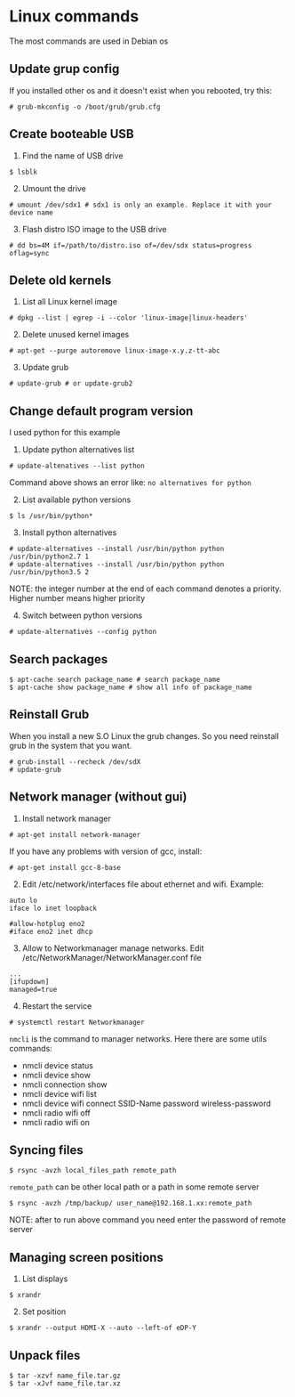 # Linux commands
The most commands are used in Debian os

## Update grup config
If you installed other os and it doesn't exist when you rebooted, try this:
```
# grub-mkconfig -o /boot/grub/grub.cfg
```

## Create booteable USB
1) Find the name of USB drive
```
$ lsblk
```

2) Umount the drive
```
# umount /dev/sdx1 # sdx1 is only an example. Replace it with your device name
```

3) Flash distro ISO image to the USB drive
```
# dd bs=4M if=/path/to/distro.iso of=/dev/sdx status=progress oflag=sync
```

## Delete old kernels
1) List all Linux kernel image
```
# dpkg --list | egrep -i --color 'linux-image|linux-headers'
```

2) Delete unused kernel images
```
# apt-get --purge autoremove linux-image-x.y.z-tt-abc
```

3) Update grub
```
# update-grub # or update-grub2
```

## Change default program version
I used python for this example

1) Update python alternatives list
```
# update-altenatives --list python
```
Command above shows an error like: `no alternatives for python`

2) List available python versions
```
$ ls /usr/bin/python*
```

3) Install python alternatives
```
# update-alternatives --install /usr/bin/python python /usr/bin/python2.7 1
# update-alternatives --install /usr/bin/python python /usr/bin/python3.5 2
```
NOTE: the integer number at the end of each command denotes a priority. Higher number means higher priority

4) Switch between python versions
```
# update-alternatives --config python
```

## Search packages
```
$ apt-cache search package_name # search package_name
$ apt-cache show package_name # show all info of package_name
```

## Reinstall Grub
When you install a new S.O Linux the grub changes. So you need reinstall grub in the system that you want.
```
# grub-install --recheck /dev/sdX
# update-grub
```

## Network manager (without gui)
1) Install network manager
```
# apt-get install network-manager
```
If you have any problems with version of gcc, install:
```
# apt-get install gcc-8-base
```

2) Edit /etc/network/interfaces file about ethernet and wifi. Example:
```
auto lo
iface lo inet loopback

#allow-hotplug eno2
#iface eno2 inet dhcp
```

3) Allow to Networkmanager manage networks. Edit /etc/NetworkManager/NetworkManager.conf file
```
...
[ifupdown]
managed=true
```

4) Restart the service
```
# systemctl restart Networkmanager
```

`nmcli` is the command to manager networks. Here there are some utils commands:
- nmcli device status
- nmcli device show
- nmcli connection show
- nmcli device wifi list
- nmcli device wifi connect SSID-Name password wireless-password
- nmcli radio wifi off
- nmcli radio wifi on

## Syncing files
```
$ rsync -avzh local_files_path remote_path
```

`remote_path` can be other local path or a path in some remote server
```
$ rsync -avzh /tmp/backup/ user_name@192.168.1.xx:remote_path
```
NOTE: after to run above command you need enter the password of remote server


## Managing screen positions
1) List displays
```
$ xrandr
```

2) Set position
```
$ xrandr --output HDMI-X --auto --left-of eDP-Y
```


## Unpack files
```
$ tar -xzvf name_file.tar.gz
$ tar -xJvf name_file.tar.xz
```
